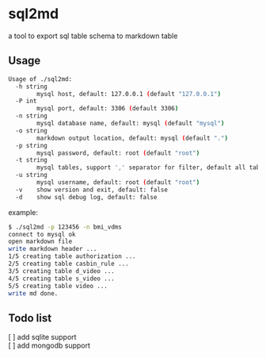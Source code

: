# sql2md

a tool to export sql table schema to markdown table

## Usage

```bash
Usage of ./sql2md:
  -h string
        mysql host, default: 127.0.0.1 (default "127.0.0.1")
  -P int
        mysql port, default: 3306 (default 3306)
  -n string
        mysql database name, default: mysql (default "mysql")
  -o string
        markdown output location, default: mysql (default ".")
  -p string
        mysql password, default: root (default "root")
  -t string
        mysql tables, support ',' separator for filter, default all tables
  -u string
        mysql username, default: root (default "root")
  -v    show version and exit, default: false
  -d    show sql debug log, default: false
```

example:

```bash
$ ./sql2md -p 123456 -n bmi_vdms 
connect to mysql ok
open markdown file
write markdown header ...
1/5 creating table authorization ...
2/5 creating table casbin_rule ...
3/5 creating table d_video ...
4/5 creating table s_video ...
5/5 creating table video ...
write md done.
```

## Todo list

[ ] add sqlite support  
[ ] add mongodb support
